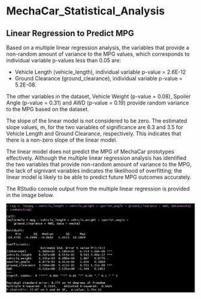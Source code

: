# MechaCar_Statistical_Analysis

## Linear Regression to Predict MPG
Based on a multiple linear regression analysis, the variables that provide a non-random amount of variance to the MPG values, which corresponds to individual variable p-values less than 0.05 are: 
* Vehicle Length (vehicle_length), individual variable p-value = 2.6E-12
* Ground Clearance (ground_clearance), individual variable p-value = 5.2E-08. 

The other variables in the dataset, Vehicle Weight (p-value = 0.08), Spoiler Angle (p-value = 0.31) and AWD (p-value = 0.19) provide random variance to the MPG based on the dataset.

The slope of the linear model is not considered to be zero. The estimated slope values, m, for the two variables of significance are 6.3 and 3.5 for Vehicle Length and Ground Clearance, respectively. This indicates that there is a non-zero slope of the linear model.

The linear model does not predict the MPG of MechaCar prototypes effectively. Although the multiple linear regression analysis has identified the two variables that provide non-random amount of variance to the MPG, the lack of signivant variables indicates the likelihood of overfitting; the linear model is likely to be able to predict future MPG outcomes accurately.

The RStudio console output from the multiple linear regression is provided in the image below.

![img](Images/Del1.png)

